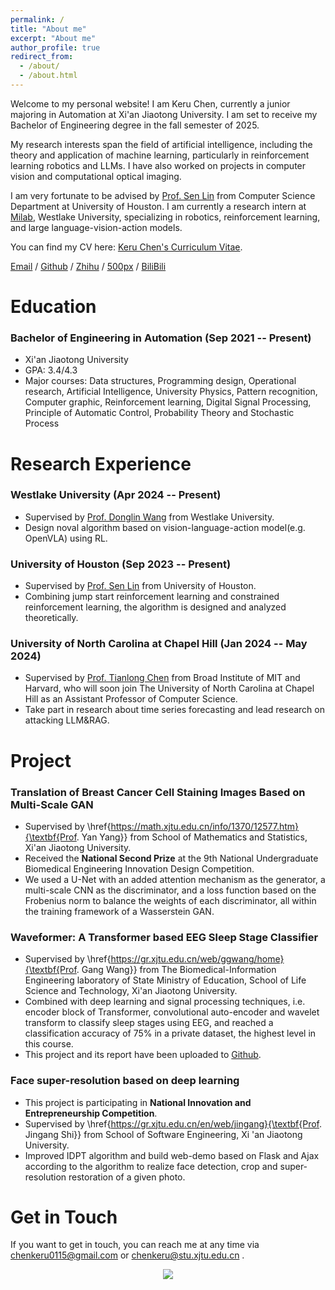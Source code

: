 ```yaml
---
permalink: /
title: "About me"
excerpt: "About me"
author_profile: true
redirect_from: 
  - /about/
  - /about.html
---
```


Welcome to my personal website! I am Keru Chen, currently a junior majoring in Automation at Xi'an Jiaotong University. I am set to receive my Bachelor of Engineering degree in the fall semester of 2025. 

My research interests span the field of artificial intelligence, including the theory and application of machine learning, particularly in reinforcement learning robotics and LLMs. I have also worked on projects in computer vision and computational optical imaging.

I am very fortunate to be advised by [Prof. Sen Lin](https://slin70.github.io/) from Computer Science Department at University of Houston. I am currently a research intern at [Milab](https://milab.westlake.edu.cn/), Westlake University, specializing in robotics, reinforcement learning, and large language-vision-action models.

You can find my CV here: [Keru Chen's Curriculum Vitae](../assets/My_CV.pdf).

[Email](chenkeru0115@gmail.com) / [Github](https://github.com/CLIVERCHEN) / [Zhihu](https://www.zhihu.com/people/chen-ke-ru-46) / [500px](https://500px.com.cn/community/user-details/1399dc72d47cfb674f14f7095df897789?mine=1) / [BiliBili](https://space.bilibili.com/349627502?spm_id_from=333.1007.0.0)

# Education
### Bachelor of Engineering in Automation (Sep 2021 -- Present)
* Xi'an Jiaotong University
* GPA: 3.4/4.3
* Major courses: Data structures, Programming design, Operational research, Artificial Intelligence, University Physics, Pattern recognition, Computer graphic, Reinforcement learning, Digital Signal Processing, Principle of Automatic Control, Probability Theory and Stochastic Process

# Research Experience
### Westlake University (Apr 2024 -- Present)
* Supervised by [Prof. Donglin Wang](https://milab.westlake.edu.cn/) from Westlake University.
* Design noval algorithm based on vision-language-action model(e.g. OpenVLA) using RL.

### University of Houston (Sep 2023 -- Present)
* Supervised by [Prof. Sen Lin](https://slin70.github.io/) from University of Houston.
* Combining jump start reinforcement learning and constrained reinforcement learning, the algorithm is designed and analyzed theoretically.

### University of North Carolina at Chapel Hill (Jan 2024 -- May 2024)
* Supervised by [Prof. Tianlong Chen](https://tianlong-chen.github.io/) from Broad Institute of MIT and Harvard, who will soon join The University of North Carolina at Chapel Hill as an Assistant Professor of Computer Science.
* Take part in research about time series forecasting and lead research on attacking LLM&RAG.

# Project
### Translation of Breast Cancer Cell Staining Images Based on Multi-Scale GAN
* Supervised by \href{https://math.xjtu.edu.cn/info/1370/12577.htm}{\textbf{Prof. Yan Yang}} from School of Mathematics and Statistics, Xi'an Jiaotong University.
* Received the **National Second Prize** at the 9th National Undergraduate Biomedical Engineering Innovation Design Competition.
* We used a U-Net with an added attention mechanism as the generator, a multi-scale CNN as the discriminator, and a loss function based on the Frobenius norm to balance the weights of each discriminator, all within the training framework of a Wasserstein GAN.

### Waveformer: A Transformer based EEG Sleep Stage Classifier
* Supervised by \href{https://gr.xjtu.edu.cn/web/ggwang/home}{\textbf{Prof. Gang Wang}} from The Biomedical-Information Engineering laboratory of State Ministry of Education, School of Life Science and Technology, Xi'an Jiaotong University.
* Combined with deep learning and signal processing techniques, i.e. encoder block of Transformer, convolutional auto-encoder and wavelet transform to classify sleep stages using EEG, and reached a classification accuracy of 75\% in a private dataset, the highest level in this course.
* This project and its report have been uploaded to [Github](https://github.com/CLIVERCHEN/Waveformer_EEG_Sleep_Stage_Classifier).

### Face super-resolution based on deep learning
* This project is participating in **National Innovation and Entrepreneurship Competition**.
* Supervised by \href{https://gr.xjtu.edu.cn/en/web/jingang}{\textbf{Prof. Jingang Shi}} from School of Software Engineering, Xi 'an Jiaotong University.
* Improved  IDPT algorithm and build web-demo based on Flask and Ajax according to the algorithm to realize face detection, crop and super-resolution restoration of a given photo.

# Get in Touch
If you want to get in touch, you can reach me at any time via chenkeru0115@gmail.com or chenkeru@stu.xjtu.edu.cn .

<div style="text-align: center;">
    <a href='https://clustrmaps.com/site/1bxu0'  title='Visit tracker'><img src='//clustrmaps.com/map_v2.png?cl=080808&w=300&t=n&d=CUeW8GoaI6RpnTxJlJEAsietKXCiiLAPDkyiG2YeKx0&co=ffffff&ct=808080'/>
    </a>
</div>

